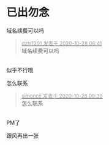 # 已出勿念


域名续费可以吗

<div class="quote"><blockquote><font size="2"><a href="https://www.hostloc.com/forum.php?mod=redirect&amp;goto=findpost&amp;pid=9362215&amp;ptid=759020" target="_blank"><font color="#999999">dzhl1201 发表于 2020-10-28 06:41</font></a></font><br />
域名续费可以吗</blockquote></div><br />
似乎不行哦

怎么联系

<div class="quote"><blockquote><font size="2"><a href="https://www.hostloc.com/forum.php?mod=redirect&amp;goto=findpost&amp;pid=9362585&amp;ptid=759020" target="_blank"><font color="#999999">simonce 发表于 2020-10-28 09:39</font></a></font><br />
怎么联系</blockquote></div><br />
PM了

跟风再出一张
